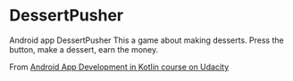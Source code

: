 # DessertPusher

Android app DessertPusher 
This a game about making desserts. Press the button, make a dessert, earn the money.

From [Android App Development in Kotlin course on Udacity](https://www.udacity.com/course/developing-android-apps-with-kotlin--ud9012)
